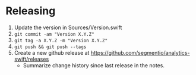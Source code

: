 Releasing
=========

1. Update the version in Sources/Version.swift
2. `git commit -am "Version X.Y.Z"`
3. `git tag -a X.Y.Z -m "Version X.Y.Z"`
4. `git push && git push --tags`
5. Create a new github release at https://github.com/segmentio/analytics-swift/releases
    * Summarize change history since last release in the notes.
